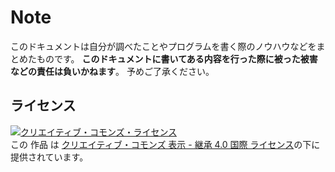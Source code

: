 # Note

このドキュメントは自分が調べたことやプログラムを書く際のノウハウなどをまとめたものです。
**このドキュメントに書いてある内容を行った際に被った被害などの責任は負いかねます**。
予めご了承ください。

## ライセンス


<a rel="license" href="http://creativecommons.org/licenses/by-sa/4.0/"><img alt="クリエイティブ・コモンズ・ライセンス" style="border-width:0" src="https://i.creativecommons.org/l/by-sa/4.0/88x31.png" /></a><br />
この 作品 は <a rel="license" href="http://creativecommons.org/licenses/by-sa/4.0/">クリエイティブ・コモンズ 表示 - 継承 4.0 国際 ライセンス</a>の下に提供されています。
